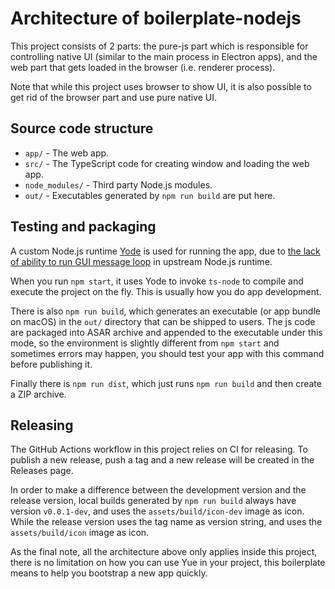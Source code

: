 # Architecture of boilerplate-nodejs

This project consists of 2 parts: the pure-js part which is responsible for
controlling native UI (similar to the main process in Electron apps), and the
web part that gets loaded in the browser (i.e. renderer process).

Note that while this project uses browser to show UI, it is also possible to
get rid of the browser part and use pure native UI.

## Source code structure

* `app/` - The web app.
* `src/` - The TypeScript code for creating window and loading the web app.
* `node_modules/` - Third party Node.js modules.
* `out/` - Executables generated by `npm run build` are put here.

## Testing and packaging

A custom Node.js runtime [Yode](https://github.com/yue/yode) is used for running
the app, due to [the lack of ability to run GUI message loop](https://libyue.com/docs/latest/js/guides/getting_started.html)
in upstream Node.js runtime.

When you run `npm start`, it uses Yode to invoke `ts-node` to compile and
execute the project on the fly. This is usually how you do app development.

There is also `npm run build`, which generates an executable (or app bundle on
macOS) in the `out/` directory that can be shipped to users. The js code are
packaged into ASAR archive and appended to the executable under this mode, so
the environment is slightly different from `npm start` and sometimes errors
may happen, you should test your app with this command before publishing it.

Finally there is `npm run dist`, which just runs `npm run build` and then create
a ZIP archive.

## Releasing

The GitHub Actions workflow in this project relies on CI for releasing. To
publish a new release, push a tag and a new release will be created in the
Releases page.

In order to make a difference between the development version and the release
version, local builds generated by `npm run build` always have version
`v0.0.1-dev`, and uses the `assets/build/icon-dev` image as icon. While the
release version uses the tag name as version string, and uses the
`assets/build/icon` image as icon.

As the final note, all the architecture above only applies inside this project,
there is no limitation on how you can use Yue in your project, this boilerplate
means to help you bootstrap a new app quickly.
